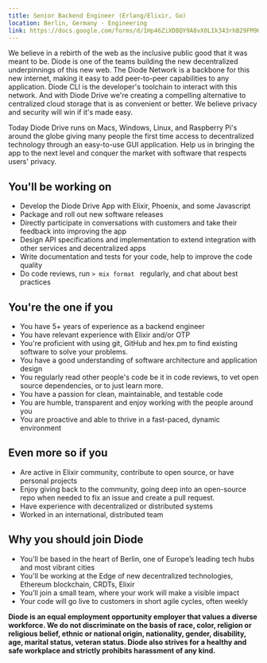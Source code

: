 ```yaml
---
title: Senior Backend Engineer (Erlang/Elixir, Go)
location: Berlin, Germany · Engineering
link: https://docs.google.com/forms/d/1Hp46ZiXDBQY9A8vX0LIk343rhB29FM9OwS8V5jEUXXg/edit
---
```



We believe in a rebirth of the web as the inclusive public good that it was meant to be. Diode is one of the teams building the new decentralized underpinnings of this new web. The Diode Network is a backbone for this new internet, making it easy to add peer-to-peer capabilities to any application. Diode CLI is the developer's toolchain to interact with this network. And with Diode Drive we're creating a compelling alternative to centralized cloud storage that is as convenient or better. We believe privacy and security will win if it's made easy.

Today Diode Drive runs on Macs, Windows, Linux, and Raspberry Pi's around the globe giving many people the first time access to decentralized technology through an easy-to-use GUI application. Help us in bringing the app to the next level and conquer the market with software that respects users' privacy.

## You'll be working on

* Develop the Diode Drive App with Elixir, Phoenix, and some Javascript
* Package and roll out new software releases
* Directly participate in conversations with customers and take their feedback into improving the app
* Design API specifications and implementation to extend integration with other services and decentralized apps
* Write documentation and tests for your code, help to improve the code quality
* Do code reviews, run `> mix format ` regularly, and chat about best practices

## You're the one if you

* You have 5+ years of experience as a backend engineer
* You have relevant experience with Elixir and/or OTP
* You're proficient with using git, GitHub and hex.pm to find existing software to solve your problems.
* You have a good understanding of software architecture and application design
* You regularly read other people's code be it in code reviews, to vet open source dependencies, or to just learn more.
* You have a passion for clean, maintainable, and testable code
* You are humble, transparent and enjoy working with the people around you
* You are proactive and able to thrive in a fast-paced, dynamic environment

## Even more so if you

* Are active in Elixir community, contribute to open source, or have personal projects
* Enjoy giving back to the community, going deep into an open-source repo when needed to fix an issue and create a pull request.
* Have experience with decentralized or distributed systems
* Worked in an international, distributed team

## Why you should join Diode

* You’ll be based in the heart of Berlin, one of Europe’s leading tech hubs and most vibrant cities
* You'll be working at the Edge of new decentralized technologies, Ethereum blockchain, CRDTs, Elixir  
* You’ll join a small team, where your work will make a visible impact
* Your code will go live to customers in short agile cycles, often weekly

__Diode is an equal employment opportunity employer that values a diverse workforce. We do not discriminate on the basis of race, color, religion or religious belief, ethnic or national origin, nationality, gender, disability, age, marital status, veteran status. Diode also strives for a healthy and safe workplace and strictly prohibits harassment of any kind.__

